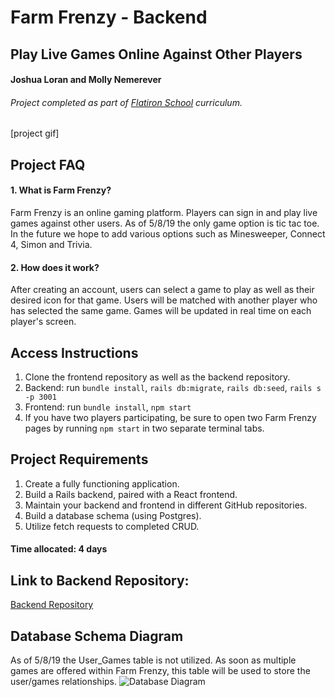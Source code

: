 # Farm Frenzy - Backend
## Play Live Games Online Against Other Players

#### Joshua Loran and Molly Nemerever

###### Project completed as part of [Flatiron School](https://flatironschool.comcampuses/seattle/) curriculum.

[project gif]

## Project FAQ
#### 1. What is Farm Frenzy?
Farm Frenzy is an online gaming platform. Players can sign in and play live games against other users. As of 5/8/19 the only game option is tic tac toe. In the future we hope to add various options such as Minesweeper, Connect 4, Simon and Trivia.

#### 2. How does it work?
After creating an account, users can select a game to play as well as their desired icon for that game.  Users will be matched with another player who has selected the same game.  Games will be updated in real time on each player's screen. 

## Access Instructions
1. Clone the frontend repository as well as the backend repository. 
2. Backend: run `bundle install`, `rails db:migrate`, `rails db:seed`, `rails s -p 3001`
3. Frontend: run `bundle install`, `npm start`
4. If you have two players participating, be sure to open two Farm Frenzy pages by running `npm start` in two separate terminal    tabs.

## Project Requirements
1.	Create a fully functioning application.
2.	Build a Rails backend, paired with a React frontend.
3.  Maintain your backend and frontend in different GitHub repositories.
3.	Build a database schema (using Postgres).
5.	Utilize fetch requests to completed CRUD.

#### Time allocated: 4 days

## Link to Backend Repository:
[Backend Repository](https://github.com/WTFCodingPotato/Project4_Backend_Multigame)

## Database Schema Diagram
As of 5/8/19 the User_Games table is not utilized. As soon as multiple games are offered within Farm Frenzy, this table will be used to store the user/games relationships.
![Database Diagram](https://github.com/WTFCodingPotato/Project4_Frontend_Multigame/blob/master/Screen%20Shot%202019-05-08%20at%204.13.53%20PM.png)
